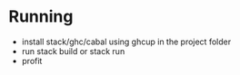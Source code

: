 # Running
- install stack/ghc/cabal using ghcup in the project folder
- run stack build or stack run
- profit
